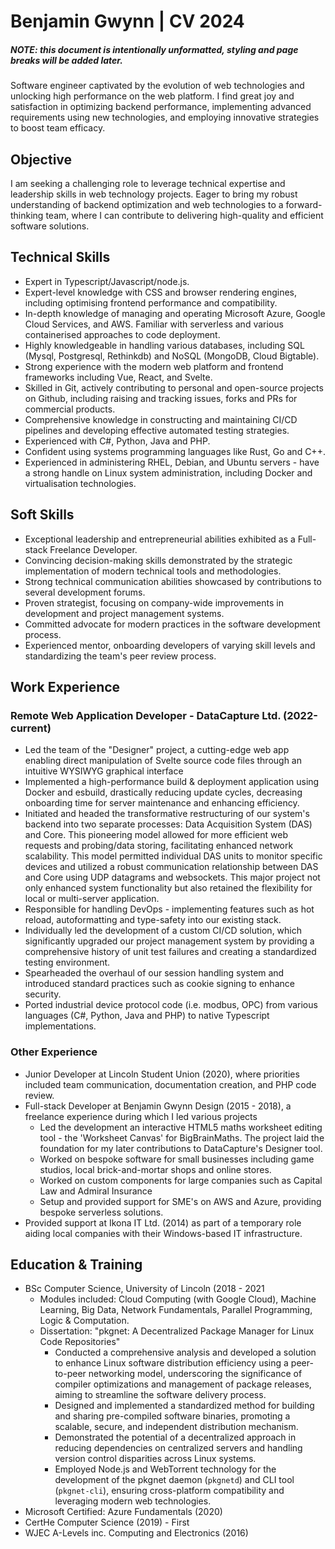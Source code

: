 # Benjamin Gwynn | CV 2024
##### NOTE: this document is intentionally unformatted, styling and page breaks will be added later.

Software engineer captivated by the evolution of web technologies and unlocking high performance on the web platform. I find great joy and satisfaction in optimizing backend performance, implementing advanced requirements using new technologies, and employing innovative strategies to boost team efficacy.

## Objective

I am seeking a challenging role to leverage technical expertise and leadership skills in web technology projects. Eager to bring my robust understanding of backend optimization and web technologies to a forward-thinking team, where I can contribute to delivering high-quality and efficient software solutions.

## Technical Skills

- Expert in Typescript/Javascript/node.js.
- Expert-level knowledge with CSS and browser rendering engines, including optimising frontend performance and compatibility.
- In-depth knowledge of managing and operating Microsoft Azure, Google Cloud Services, and AWS. Familiar with serverless and various containerised approaches to code deployment.
- Highly knowledgeable in handling various databases, including SQL (Mysql, Postgresql, Rethinkdb) and NoSQL (MongoDB, Cloud Bigtable).
- Strong experience with the modern web platform and frontend frameworks including Vue, React, and Svelte.
- Skilled in Git, actively contributing to personal and open-source projects on Github, including raising and tracking issues, forks and PRs for commercial products.
- Comprehensive knowledge in constructing and maintaining CI/CD pipelines and developing effective automated testing strategies.
- Experienced with C#, Python, Java and PHP.
- Confident using systems programming languages like Rust, Go and C++.
- Experienced in administering RHEL, Debian, and Ubuntu servers - have a strong handle on Linux system administration, including Docker and virtualisation technologies.

## Soft Skills

- Exceptional leadership and entrepreneurial abilities exhibited as a Full-stack Freelance Developer.
- Convincing decision-making skills demonstrated by the strategic implementation of modern technical tools and methodologies.
- Strong technical communication abilities showcased by contributions to several development forums.
- Proven strategist, focusing on company-wide improvements in development and project management systems.
- Committed advocate for modern practices in the software development process.
- Experienced mentor, onboarding developers of varying skill levels and standardizing the team's peer review process.

## Work Experience

### Remote Web Application Developer - DataCapture Ltd. (2022-current)

- Led the team of the "Designer" project, a cutting-edge web app enabling direct manipulation of Svelte source code files through an intuitive WYSIWYG graphical interface
- Implemented a high-performance build & deployment application using Docker and esbuild, drastically reducing update cycles, decreasing onboarding time for server maintenance and enhancing efficiency.
- Initiated and headed the transformative restructuring of our system's backend into two separate processes: Data Acquisition System (DAS) and Core. This pioneering model allowed for more efficient web requests and probing/data storing, facilitating enhanced network scalability. This model permitted individual DAS units to monitor specific devices and utilized a robust communication relationship between DAS and Core using UDP datagrams and websockets. This major project not only enhanced system functionality but also retained the flexibility for local or multi-server application.
- Responsible for handling DevOps - implementing features such as hot reload, autoformatting and type-safety into our existing stack.
- Individually led the development of a custom CI/CD solution, which significantly upgraded our project management system by providing a comprehensive history of unit test failures and creating a standardized testing environment.
- Spearheaded the overhaul of our session handling system and introduced standard practices such as cookie signing to enhance security.
- Ported industrial device protocol code (i.e. modbus, OPC) from various languages (C#, Python, Java and PHP) to native Typescript implementations.

### Other Experience

- Junior Developer at Lincoln Student Union (2020), where priorities included team communication, documentation creation, and PHP code review.
- Full-stack Developer at Benjamin Gwynn Design (2015 - 2018), a freelance experience during which I led various projects
  - Led the development an interactive HTML5 maths worksheet editing tool - the 'Worksheet Canvas' for BigBrainMaths. The project laid the foundation for my later contributions to DataCapture's Designer tool.
  - Worked on bespoke software for small businesses including game studios, local brick-and-mortar shops and online stores.
  - Worked on custom components for large companies such as Capital Law and Admiral Insurance
  - Setup and provided support for SME's on AWS and Azure, providing bespoke serverless solutions.
- Provided support at Ikona IT Ltd. (2014) as part of a temporary role aiding local companies with their Windows-based IT infrastructure.

## Education & Training

- BSc Computer Science, University of Lincoln (2018 - 2021
  - Modules included: Cloud Computing (with Google Cloud), Machine Learning, Big Data, Network Fundamentals, Parallel Programming, Logic & Computation.
  - Dissertation: "pkgnet: A Decentralized Package Manager for Linux Code Repositories"
    - Conducted a comprehensive analysis and developed a solution to enhance Linux software distribution efficiency using a peer-to-peer networking model, underscoring the significance of compiler optimizations and management of package releases, aiming to streamline the software delivery process.
    - Designed and implemented a standardized method for building and sharing pre-compiled software binaries, promoting a scalable, secure, and independent distribution mechanism.
    - Demonstrated the potential of a decentralized approach in reducing dependencies on centralized servers and handling version control disparities across Linux systems.
    - Employed Node.js and WebTorrent technology for the development of the pkgnet daemon (`pkgnetd`) and CLI tool (`pkgnet-cli`), ensuring cross-platform compatibility and leveraging modern web technologies.
- Microsoft Certified: Azure Fundamentals (2020)
- CertHe Computer Science (2019) - First
- WJEC A-Levels inc. Computing and Electronics (2016)